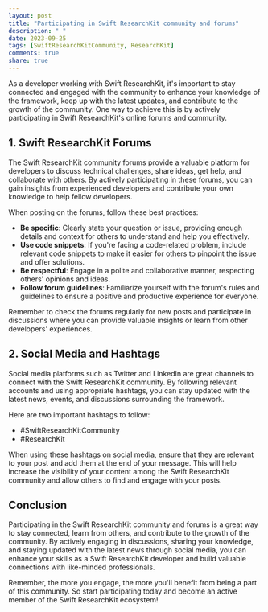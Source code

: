 ```yaml
---
layout: post
title: "Participating in Swift ResearchKit community and forums"
description: " "
date: 2023-09-25
tags: [SwiftResearchKitCommunity, ResearchKit]
comments: true
share: true
---
```


As a developer working with Swift ResearchKit, it's important to stay connected and engaged with the community to enhance your knowledge of the framework, keep up with the latest updates, and contribute to the growth of the community. One way to achieve this is by actively participating in Swift ResearchKit's online forums and community.

## 1. Swift ResearchKit Forums

The Swift ResearchKit community forums provide a valuable platform for developers to discuss technical challenges, share ideas, get help, and collaborate with others. By actively participating in these forums, you can gain insights from experienced developers and contribute your own knowledge to help fellow developers.

When posting on the forums, follow these best practices:
- **Be specific**: Clearly state your question or issue, providing enough details and context for others to understand and help you effectively.
- **Use code snippets**: If you're facing a code-related problem, include relevant code snippets to make it easier for others to pinpoint the issue and offer solutions.
- **Be respectful**: Engage in a polite and collaborative manner, respecting others' opinions and ideas.
- **Follow forum guidelines**: Familiarize yourself with the forum's rules and guidelines to ensure a positive and productive experience for everyone.

Remember to check the forums regularly for new posts and participate in discussions where you can provide valuable insights or learn from other developers' experiences.

## 2. Social Media and Hashtags

Social media platforms such as Twitter and LinkedIn are great channels to connect with the Swift ResearchKit community. By following relevant accounts and using appropriate hashtags, you can stay updated with the latest news, events, and discussions surrounding the framework. 

Here are two important hashtags to follow:
- #SwiftResearchKitCommunity
- #ResearchKit

When using these hashtags on social media, ensure that they are relevant to your post and add them at the end of your message. This will help increase the visibility of your content among the Swift ResearchKit community and allow others to find and engage with your posts.

## Conclusion

Participating in the Swift ResearchKit community and forums is a great way to stay connected, learn from others, and contribute to the growth of the community. By actively engaging in discussions, sharing your knowledge, and staying updated with the latest news through social media, you can enhance your skills as a Swift ResearchKit developer and build valuable connections with like-minded professionals.

Remember, the more you engage, the more you'll benefit from being a part of this community. So start participating today and become an active member of the Swift ResearchKit ecosystem!